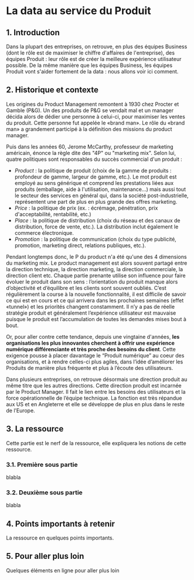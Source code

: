 # La data au service du Produit 

## 1. Introduction
Dans la plupart des entreprises, on retrouve, en plus des équipes Business (dont le rôle est de maximiser le chiffre d'affaires de l'entreprise), des équipes Produit : leur rôle est de créer la meilleure expérience utilisateur possible. De la même manière que les équipes Business, les équipes Produit vont s'aider fortement de la data : nous allons voir ici comment.

## 2. Historique et contexte

Les origines du Product Management remontent à 1930 chez Procter et Gamble (P&G). Un des produits de P&G se vendait mal et un manager décida alors de dédier une personne à celui-ci, pour maximiser les ventes du produit. Cette personne fut appelée le «brand man». Le rôle du «brand man» a grandement participé à la définition des missions du product manager. 

Puis dans les années 60, Jerome McCarthy, professeur de marketing américain, énonce la règle dite des "4P" ou "marketing mix". Selon lui, quatre politiques sont responsables du succès commercial d'un produit : 
- *Product* : la politique de produit (choix de la gamme de produits : profondeur de gamme, largeur de gamme, etc.). Le mot produit est employé au sens générique et comprend les prestations liées aux produits (emballage, aide à l'utilisation, maintenance...) mais aussi tout le secteur des services en général qui, dans la société post-industrielle, représentent une part de plus en plus grande des offres marketing.
- *Price* : la politique de prix (ex. : écrémage, pénétration, prix d'acceptabilité, rentabilité, etc.)
- *Place* : la politique de distribution (choix du réseau et des canaux de distribution, force de vente, etc.). La distribution inclut également le commerce électronique.
- *Promotion* : la politique de communication (choix du type publicité, promotion, marketing direct, relations publiques, etc.).
    
Pendant longtemps donc, le P du product n'a été qu'une des 4 dimensions du marketing mix. Le product management est alors souvent partagé entre la direction technique, la direction marketing, la direction commerciale, la direction client etc. Chaque partie prenante utilise son influence pour faire évoluer le produit dans son sens : l’orientation du produit manque alors d’objectivité et d’équilibre et les clients sont souvent oubliés. C’est régulièrement la course à la nouvelle fonctionnalité, il est difficile de savoir ce qui est en cours et ce qui arrivera dans les prochaines semaines (effet «tunnel») et les priorités changent constamment. Il n’y a pas de réelle stratégie produit et généralement l’expérience utilisateur est mauvaise puisque le produit est l’accumulation de toutes les demandes mises bout à bout.

Or, pour aller contre cette tendance, depuis une vingtaine d'années, **les organisations les plus innovantes cherchent à offrir une expérience numérique différenciante et très proche des besoins du client**. Cette exigence pousse à placer davantage le “Produit numérique” au coeur des organisations, et à rendre celles-ci plus agiles, dans l’idée d’améliorer les Produits de manière plus fréquente et plus à l’écoute des utilisateurs.

Dans plusieurs entreprises, on retrouve désormais une direction produit au même titre que les autres directions. Cette direction produit est incarnée par le Product Manager. Il fait le lien entre les besoins des utilisateurs et la force opérationnelle de l’équipe technique. La fonction est très répandue aux US et en Angleterre et elle se développe de plus en plus dans le reste de l’Europe. 

## 3. La ressource
Cette partie est le nerf de la ressource, elle expliquera les notions de cette ressource.

### 3.1. Première sous partie
blabla

### 3.2. Deuxième sous partie
blabla

## 4. Points importants à retenir
La ressource en quelques points importants.

## 5. Pour aller plus loin
Quelques éléments en ligne pour aller plus loin
